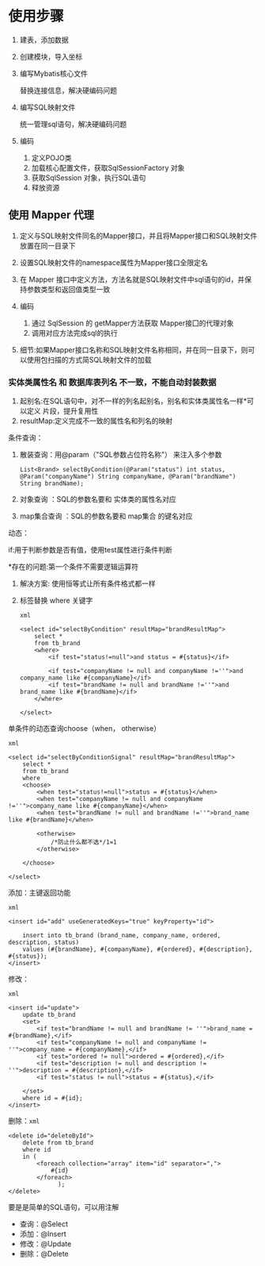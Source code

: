 # 使用步骤

1. 建表，添加数据

2. 创建模块，导入坐标

3. 编写Mybatis核心文件

   替换连接信息，解决硬编码问题

4. 编写SQL映射文件

   统一管理sql语句，解决硬编码问题

5. 编码

   1. 定义POJO类
   2. 加载核心配置文件，获取SqlSessionFactory 对象
   3. 获取SqlSession 对象，执行SQL语句
   4. 释放资源

## 使用 Mapper 代理

1. 定义与SQL映射文件同名的Mapper接口，并且将Mapper接口和SQL映射文件放置在同一目录下
2. 设置SQL映射文件的namespace属性为Mapper接口全限定名

3. 在 Mapper 接口中定义方法，方法名就是SQL映射文件中sql语句的id，并保持参数类型和返回值类型一致
4. 编码
   1. 通过 SqlSession 的 getMapper方法获取 Mapper接囗的代理对象
   2. 调用对应方法完成sql的执行
5. 细节:如果Mapper接口名称和SQL映射文件名称相同，并在同一目录下，则可以使用包扫描的方式简SQL映射文件的加载

### 实体类属性名 和 数据库表列名 不一致，不能自动封装数据

1. 起别名:在SQL语句中，对不一样的列名起别名，别名和实体类属性名一样*可以定义 <sql>片段，提升复用性
2. resultMap:定义<resultMap>完成不一致的属性名和列名的映射

条件查询：

1. 散装查询：用@param（"SQL参数占位符名称"） 来注入多个参数

   `List<Brand> selectByCondition(@Param("status") int status, @Param("companyName") String companyName, @Param("brandName") String brandName);`

2. 对象查询 ：SQL的参数名要和 实体类的属性名对应

3. map集合查询 ：SQL的参数名要和 map集合 的键名对应

动态：

if:用于判断参数是否有值，使用test属性进行条件判断

*存在的问题:第一个条件不需要逻辑运算符

1. 解决方案:
   使用恒等式让所有条件格式都一样

2. <where>标签替换 where 关键字

   `xml`

   ```
   <select id="selectByCondition" resultMap="brandResultMap">
       select *
       from tb_brand
       <where>
           <if test="status!=null">and status = #{status}</if>
   
           <if test="companyName != null and companyName !=''">and company_name like #{companyName}</if>
           <if test="brandName != null and brandName !=''">and brand_name like #{brandName}</if>
       </where>
   
   </select>
   ```

单条件的动态查询choose（when， otherwise）

`xml`

```
<select id="selectByConditionSignal" resultMap="brandResultMap">
    select *
    from tb_brand
    where
    <choose>
        <when test="status!=null">status = #{status}</when>
        <when test="companyName != null and companyName !=''">company_name like #{companyName}</when>
        <when test="brandName != null and brandName !=''">brand_name like #{brandName}</when>

        <otherwise>
            /*防止什么都不选*/1=1
        </otherwise>

    </choose>

</select>
```

添加：主键返回功能<insert id="add" useGeneratedKeys="true" keyProperty="id">

`xml`

```
<insert id="add" useGeneratedKeys="true" keyProperty="id">

    insert into tb_brand (brand_name, company_name, ordered, description, status)
    values (#{brandName}, #{companyName}, #{ordered}, #{description}, #{status});
</insert>
```

修改： 

`xml`

```
<insert id="update">
    update tb_brand
    <set>
        <if test="brandName != null and brandName != ''">brand_name = #{brandName},</if>
        <if test="companyName != null and companyName != ''">company_name = #{companyName},</if>
        <if test="ordered != null">ordered = #{ordered},</if>
        <if test="description != null and description != ''">description = #{description},</if>
        <if test="status != null">status = #{status},</if>

    </set>
    where id = #{id};
</insert>
```

删除：`xml`

```
<delete id="deleteById">
    delete from tb_brand
    where id
    in (
        <foreach collection="array" item="id" separator=",">
            #{id}
        </foreach>
              );
</delete>
```

要是是简单的SQL语句，可以用注解

- 查询：@Select
- 添加：@Insert
- 修改：@Update
- 删除：@Delete